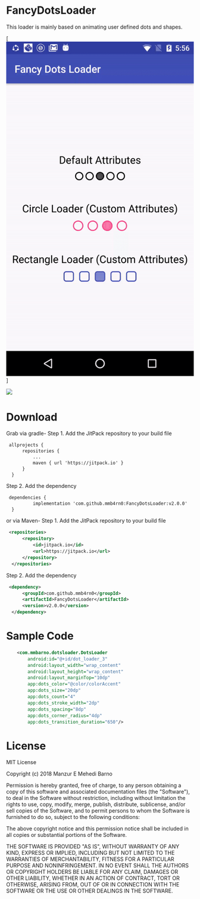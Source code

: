 # FancyDotsLoader

This loader is mainly based on animating user defined dots and shapes.

[![Alt text for your video](https://github.com/mmb4rn0/FancyDotsLoader/blob/master/website/fancy_dots_loader.gif)]

[![](https://jitpack.io/v/mmb4rn0/FancyDotsLoader.svg)](https://jitpack.io/#mmb4rn0/FancyDotsLoader)

# Download
Grab via gradle-
  Step 1. Add the JitPack repository to your build file
  ```grovy
   allprojects {
		repositories {
			...
			maven { url 'https://jitpack.io' }
		}
	}
  ```  
  Step 2. Add the dependency 
  ```grovy	
   dependencies {
	        implementation 'com.github.mmb4rn0:FancyDotsLoader:v2.0.0'
	}
  ```
or via Maven-
  Step 1. Add the JitPack repository to your build file
  ```xml
   <repositories>
		<repository>
		    <id>jitpack.io</id>
		    <url>https://jitpack.io</url>
		</repository>
	</repositories>
  ```
  Step 2. Add the dependency
  ```xml
   <dependency>
	    <groupId>com.github.mmb4rn0</groupId>
	    <artifactId>FancyDotsLoader</artifactId>
	    <version>v2.0.0</version>
	</dependency>
  ```

# Sample Code
```xml
    <com.mmbarno.dotsloader.DotsLoader
        android:id="@+id/dot_loader_3"
        android:layout_width="wrap_content"
        android:layout_height="wrap_content"
        android:layout_marginTop="10dp"
        app:dots_color="@color/colorAccent"
        app:dots_size="20dp"
        app:dots_count="4"
        app:dots_stroke_width="2dp"
        app:dots_spacing="8dp"
        app:dots_corner_radius="4dp"
        app:dots_transition_duration="650"/>
   ```
   
   # License
   
   MIT License

Copyright (c) 2018 Manzur E Mehedi Barno

Permission is hereby granted, free of charge, to any person obtaining a copy
of this software and associated documentation files (the "Software"), to deal
in the Software without restriction, including without limitation the rights
to use, copy, modify, merge, publish, distribute, sublicense, and/or sell
copies of the Software, and to permit persons to whom the Software is
furnished to do so, subject to the following conditions:

The above copyright notice and this permission notice shall be included in all
copies or substantial portions of the Software.

THE SOFTWARE IS PROVIDED "AS IS", WITHOUT WARRANTY OF ANY KIND, EXPRESS OR
IMPLIED, INCLUDING BUT NOT LIMITED TO THE WARRANTIES OF MERCHANTABILITY,
FITNESS FOR A PARTICULAR PURPOSE AND NONINFRINGEMENT. IN NO EVENT SHALL THE
AUTHORS OR COPYRIGHT HOLDERS BE LIABLE FOR ANY CLAIM, DAMAGES OR OTHER
LIABILITY, WHETHER IN AN ACTION OF CONTRACT, TORT OR OTHERWISE, ARISING FROM,
OUT OF OR IN CONNECTION WITH THE SOFTWARE OR THE USE OR OTHER DEALINGS IN THE
SOFTWARE.

